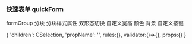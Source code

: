 ### 快速表单 quickForm

formGroup 分块   分块样式属性
双形态切换
自定义宽高 颜色 背景
自定义按键

{
    'children': CSelection,
    'propName': '',
    rules:{},
    validator:()=>{},
    props:{}
}

